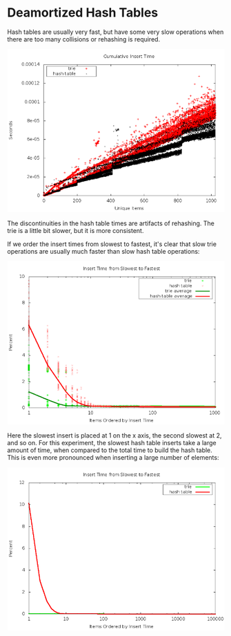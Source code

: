 Deamortized Hash Tables
======================

Hash tables are usually very fast, but have some very slow operations when there are too many collisions or rehashing is required.

![](insert-cumulative.png "Cumulative Insert Times")

The discontinuities in the hash table times are artifacts of rehashing.
The trie is a little bit slower, but it is more consistent.

If we order the insert times from slowest to fastest, it's clear that slow trie operations are usually much faster than slow hash table operations:

![](insert-gini.png "Insert Times From Slowest to Fastest")

Here the slowest insert is placed at 1 on the x axis, the second slowest at 2, and so on.
For this experiment, the slowest hash table inserts take a large amount of time, when compared to the total time to build the hash table.
This is even more pronounced when inserting a large number of elements:

![](insert-gini-1m.png "Insert Times From Slowest to Fastest")
